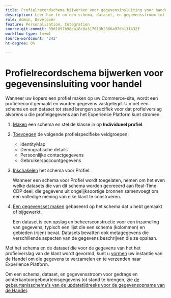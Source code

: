 ```yaml
---
title: Profielrecordschema bijwerken voor gegevensinsluiting voor handel
description: Leer hoe te om een schema, dataset, en gegevensstroom tot stand te brengen om de gegevens van het het profielverslag van de Handel te verzamelen en te verzenden naar het Experience Platform.
role: Admin, Developer
feature: Personalization, Integration
source-git-commit: 99d1097b98ea18c8a317613b2366a97db131432f
workflow-type: tm+mt
source-wordcount: '242'
ht-degree: 0%

---
```


# Profielrecordschema bijwerken voor gegevensinsluiting voor handel

Wanneer uw kopers een profiel maken op uw Commerce-site, wordt een profielrecord gemaakt en worden gegevens vastgelegd. U moet een schema en een dataset tot stand brengen specifiek voor dat profielverslag alvorens u die profielgegevens aan het Experience Platform kunt stromen.

1. [Maken](https://experienceleague.adobe.com/docs/experience-platform/xdm/ui/resources/schemas.html#create) een schema en stel de klasse in op **Individueel profiel**.

1. [Toevoegen](https://experienceleague.adobe.com/docs/experience-platform/xdm/ui/resources/schemas.html#add-field-groups) de volgende profielspecifieke veldgroepen:

   - identityMap
   - Demografische details
   - Persoonlijke contactgegevens
   - Gebruikersaccountgegevens

1. [Inschakelen](https://experienceleague.adobe.com/docs/experience-platform/xdm/ui/resources/schemas.html#profile) het schema voor Profiel.

   Wanneer een schema voor Profiel wordt toegelaten, nemen om het even welke datasets die van dit schema worden gecreeerd aan Real-Time CDP deel, die gegevens uit ongelijksoortige bronnen samenvoegt om een volledige mening van elke klant te construeren.

1. [Een gegevensset maken](https://experienceleague.adobe.com/docs/platform-learn/implement-mobile-sdk/experience-cloud/platform.html#create-a-dataset) gebaseerd op het schema dat u hebt gemaakt of bijgewerkt.

   Een dataset is een opslag en beheersconstructie voor een inzameling van gegevens, typisch een lijst die een schema (kolommen) en gebieden (rijen) bevat. Datasets bevatten ook metagegevens die verschillende aspecten van de gegevens beschrijven die ze opslaan.

Met het schema en de dataset die voor de gegevens van het het profielverslag van de klant wordt gevormd, kunt u [vormen](connect-data.md#data-collection) uw instantie van de Handel om die gegevens te verzamelen en te verzenden naar Experience Platform.

Om een schema, dataset, en gegevensstroom voor gedrags en achterkantoorgebeurtenisgegevens tot stand te brengen, zie [de gebeurtenisschema&#39;s van de updatetijdreeks voor de gegevensopname van de Handel](update-xdm.md).
